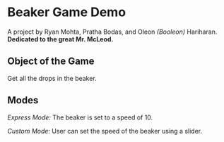 # Beaker Game Demo
A project by Ryan Mohta, Pratha Bodas, and Oleon <i>(Booleon)</i> Hariharan. <b>Dedicated to the great Mr. McLeod.</b>

<h2>Object of the Game</h2>
<p>Get all the drops in the beaker.</p>

<h2>Modes</h2>
<p><i>Express Mode:</i> The beaker is set to a speed of 10.</p>
<p><i>Custom Mode:</i> User can set the speed of the beaker using a slider.</p>
